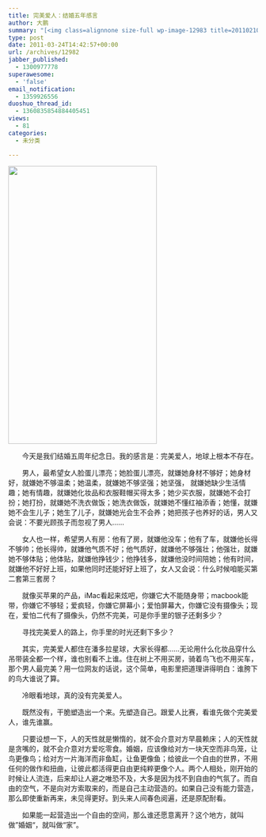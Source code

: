 ```yaml
---
title: 完美爱人：结婚五年感言
author: 大鹏
summary: "[<img class=alignnone size-full wp-image-12983 title=20110210 a relationship thats come a long way src=http://pengzhaoblog.files.wordpress.com/2011/03/20110210_a-relationship-thats-come-a-long-way.gif alt= width=300 height=562 />][1]"
type: post
date: 2011-03-24T14:42:57+00:00
url: /archives/12982
jabber_published:
  - 1300977778
superawesome:
  - 'false'
email_notification:
  - 1359926556
duoshuo_thread_id:
  - 1360835854884405451
views:
  - 81
categories:
  - 未分类

---
```

[<img class="alignnone size-full wp-image-12983" title="20110210 a relationship thats come a long way" src="http://pengzhaoblog.files.wordpress.com/2011/03/20110210_a-relationship-thats-come-a-long-way.gif" alt="" width="300" height="562" />][1]

　　今天是我们结婚五周年纪念日。我的感言是：完美爱人，地球上根本不存在。
  
　　男人，最希望女人脸蛋儿漂亮；她脸蛋儿漂亮，就嫌她身材不够好；她身材好，就嫌她不够温柔；她温柔，就嫌她不够坚强；她坚强， 就嫌她缺少生活情趣；她有情趣，就嫌她化妆品和衣服鞋帽买得太多；她少买衣服，就嫌她不会打扮；她打扮，就嫌她不洗衣做饭；她洗衣做饭，就嫌她不懂红袖添香；她懂，就嫌她不会生儿子；她生了儿子，就嫌她光会生不会养；她把孩子也养好的话，男人又会说：不要光顾孩子而忽视了男人……

　　女人也一样，希望男人有房：他有了房，就嫌他没车；他有了车，就嫌他长得不够帅；他长得帅，就嫌他气质不好；他气质好，就嫌他不够强壮；他强壮，就嫌她不够体贴；他体贴，就嫌他挣钱少；他挣钱多，就嫌他没时间陪她；他有时间，就嫌他不好好上班，如果他同时还能好好上班了，女人又会说：什么时候咱能买第二套第三套房？
  
　　就像买苹果的产品，iMac看起来炫吧，你嫌它大不能随身带；macbook能带，你嫌它不够轻；爱疯轻，你嫌它屏幕小；爱怕屏幕大，你嫌它没有摄像头；现在，爱怕二代有了摄像头，仍然不完美，可是你手里的银子还剩多少？

　　寻找完美爱人的路上，你手里的时光还剩下多少？
  
　　其实，完美爱人都住在潘多拉星球，大家长得都……无论用什么化妆品穿什么吊带装全都一个样，谁也别看不上谁。住在树上不用买房，骑着鸟飞也不用买车，那个男人最完美？用一位网友的话说，这个简单，电影里把道理讲得明白：谁胯下的鸟大谁说了算。
  
　　冷眼看地球，真的没有完美爱人。
  
　　既然没有，干脆塑造出一个来。先塑造自己。跟爱人比赛，看谁先做个完美爱人，谁先谁赢。
  
　　只要设想一下，人的天性就是懒惰的，就不会介意对方早晨赖床；人的天性就是贪嘴的，就不会介意对方爱吃零食。婚姻，应该像给对方一块天空而非鸟笼，让鸟更像鸟；给对方一片海洋而非鱼缸，让鱼更像鱼；给彼此一个自由的世界，不用任何的做作和扭曲，让彼此都活得更自由更纯粹更像个人。两个人相处，刚开始的时候让人流连，后来却让人避之唯恐不及，大多是因为找不到自由的气氛了。而自由的空气，不是向对方索取来的，而是自己主动营造的。如果自己没有能力营造，那么即使重新再来，未见得更好。到头来人间春色阅遍，还是原配耐看。
  
　　如果能一起营造出一个自由的空间，那么谁还愿意离开？这个地方，就叫做”婚姻“，就叫做“家”。

 [1]: http://pengzhaoblog.files.wordpress.com/2011/03/20110210_a-relationship-thats-come-a-long-way.gif
